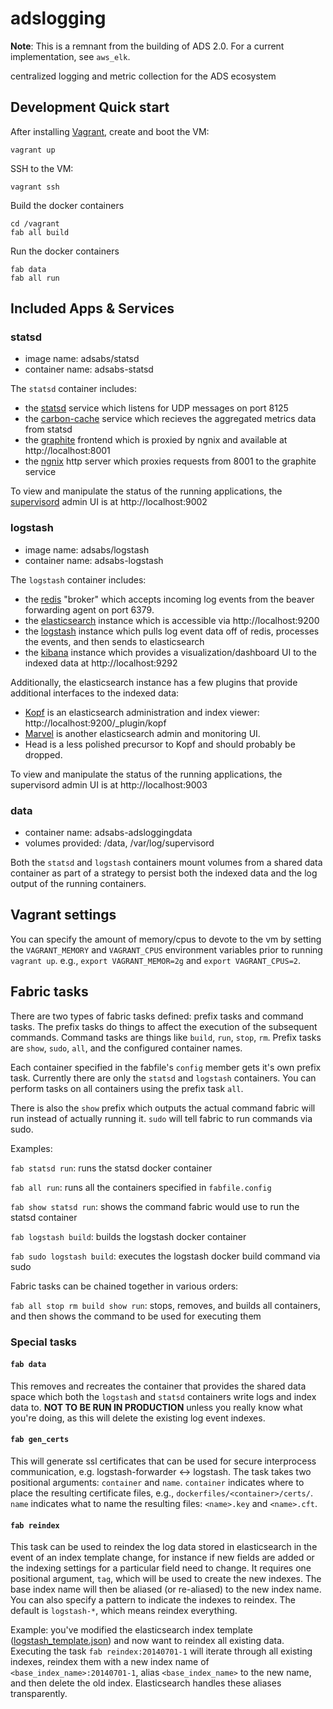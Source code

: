 adslogging
==========

**Note**: This is a remnant from the building of ADS 2.0. For a current implementation, see `aws_elk`.

centralized logging and metric collection for the ADS ecosystem

## Development Quick start

After installing [Vagrant](http://vagrantup.com/), create and boot the VM:

	vagrant up

SSH to the VM:

	vagrant ssh

Build the docker containers

    cd /vagrant
    fab all build

Run the docker containers

	fab data
    fab all run

## Included Apps & Services

### statsd

- image name: adsabs/statsd
- container name: adsabs-statsd

The `statsd` container includes:

* the [statsd](https://github.com/etsy/statsd/) service which listens for UDP messages on port 8125
* the [carbon-cache](http://graphite.readthedocs.org/en/latest/carbon-daemons.html) service which recieves the aggregated metrics data from statsd
* the [graphite](http://graphite.readthedocs.org/en/latest/index.html) frontend which is proxied by ngnix and available at http://localhost:8001
* the [ngnix](http://nginx.org/) http server which proxies requests from 8001 to the graphite service

To view and manipulate the status of the running applications, the [supervisord](http://supervisord.org/) admin UI is at http://localhost:9002

### logstash

- image name: adsabs/logstash
- container name: adsabs-logstash

The `logstash` container includes:

* the [redis](http://redis.io) "broker" which accepts incoming log events from the beaver forwarding agent on port 6379.
* the [elasticsearch](http://elasticsearch.org) instance which is accessible via http://localhost:9200
* the [logstash](http://logstash.net) instance which pulls log event data off of redis, processes the events, and then sends to elasticsearch
* the [kibana](http://www.elasticsearch.org/overview/kibana/) instance which provides a visualization/dashboard UI to the indexed data at http://localhost:9292

Additionally, the elasticsearch instance has a few plugins that provide additional interfaces to the indexed data:

* [Kopf](https://github.com/lmenezes/elasticsearch-kopf) is an elasticsearch administration and index viewer: http://localhost:9200/_plugin/kopf
* [Marvel](http://www.elasticsearch.org/overview/marvel/) is another elasticsearch admin and monitoring UI.
* Head is a less polished precursor to Kopf and should probably be dropped.

To view and manipulate the status of the running applications, the supervisord admin UI is at http://localhost:9003

### data

- container name: adsabs-adsloggingdata
- volumes provided: /data, /var/log/supervisord

Both the `statsd` and `logstash` containers mount volumes from a shared data container as part of a strategy to persist both the indexed data and the log output of the running containers.

## Vagrant settings

You can specify the amount of memory/cpus to devote to the vm by setting the `VAGRANT_MEMORY` and `VAGRANT_CPUS` environment variables prior to running `vagrant up`. e.g., `export VAGRANT_MEMOR=2g` and `export VAGRANT_CPUS=2`.

## Fabric tasks

There are two types of fabric tasks defined: prefix tasks and command tasks. The prefix tasks do things to affect the execution of the subsequent commands. Command tasks are things like `build`, `run`, `stop`, `rm`. Prefix tasks are `show`, `sudo`, `all`, and the configured container names.

Each container specified in the fabfile's `config` member gets it's own prefix task. Currently there are only the `statsd` and `logstash` containers. You can perform tasks on all containers using the prefix task `all`.

There is also the `show` prefix which outputs the actual command fabric will run instead of actually running it. `sudo` will tell fabric to run commands via sudo.

Examples:

`fab statsd run`: runs the statsd docker container

`fab all run`: runs all the containers specified in `fabfile.config`

`fab show statsd run`: shows the command fabric would use to run the statsd container

`fab logstash build`: builds the logstash docker container

`fab sudo logstash build`: executes the logstash docker build command via sudo

Fabric tasks can be chained together in various orders:

`fab all stop rm build show run`: stops, removes, and builds all containers, and then shows the command to be used for executing them

### Special tasks

#### `fab data` 
This removes and recreates the container that provides the shared data space which both the `logstash` and `statsd` containers write logs and index data to. **NOT TO BE RUN IN PRODUCTION** unless you really know what you're doing, as this will delete the existing log event indexes.

#### `fab gen_certs`
This will generate ssl certificates that can be used for secure interprocess communication, e.g. logstash-forwarder <-> logstash. The task takes two positional arguments: `container` and `name`. `container` indicates where to place the resulting certificate files, e.g., `dockerfiles/<container>/certs/`. `name` indicates what to name the resulting files: `<name>.key` and `<name>.cft`.

#### `fab reindex` 
This task can be used to reindex the log data stored in elasticsearch in the event of an index template change, for instance if new fields are added or the indexing settings for a particular field need to change. It requires one positional argument, `tag`, which will be used to create the new indexes. The base index name will then be aliased (or re-aliased) to the new index name. You can also specify a pattern to indicate the indexes to reindex. The default is `logstash-*`, which means reindex everything.

Example: you've modified the elasticsearch index template ([logstash_template.json](dockerfiles/logstash/assets/logstash_template.json)) and now want to reindex all existing data. Executing the task `fab reindex:20140701-1` will iterate through all existing indexes, reindex them with a new index name of `<base_index_name>:20140701-1`, alias `<base_index_name>` to the new name, and then delete the old index. Elasticsearch handles these aliases transparently.


